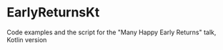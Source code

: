# EarlyReturnsKt
Code examples and the script for the "Many Happy Early Returns" talk, Kotlin version
